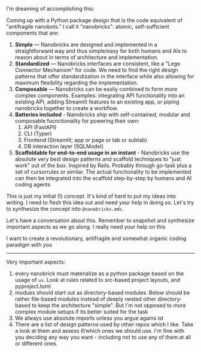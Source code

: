 I'm dreaming of accomplishing this:

Coming up with a Python package design that is the code equivalent of "antifragile nanobots." I call it "nanobricks": atomic, self-sufficient components that are:

1. **Simple** — Nanobricks are designed and implemented in a straightforward way
   and thus simple/easy for both humans and AIs to reason about in terms of
   architecture and implementation.
2. **Standardized** — Nanobricks interfaces are consistent, like a "Lego Connector
   Mechanism" for code. We need to find the right design patterns that offer
   standardization in the interface while also allowing for maximum flexibility
   regarding the implementation.
3. **Composable** — Nanobricks can be easily combined to form more complex
   components. Examples: integrating API functionality into an existing API,
   adding Streamlit features to an existing app, or piping nanobricks together
   to create a workflow.
4. **Batteries included** - Nanobricks ship with self-contained, modular and
   composable fucnctionality for powering their own:
   1. API (FastAPI)
   2. CLI (Typer)
   3. Frontend (Streamlit; app or page or tab or subtab)
   4. DB interaction layer (SQLModel)
5. **Scaffoldable for end-to-end usage in an instant** - Nanobricks use the
   absolute very best design patterns and scaffold techniques to "just work" out
   of the box. Inspired by Rails. Probably through go-task plus a set of
   cursorrules or similar. The actual functionality to be implemented can then
   be integrated into the scaffold step-by-step by humans and AI coding agents

This is just my initial (!) concept. It's kind of hard to put my ideas into
writing. I need to flesh this idea out and need your help in doing so. Let's try
to synthesize the concept into `@nanobricks.mdc`.

Let's have a conversation about this. Remember to snapshot and synthesize
important aspects as we go along. I really need your help on this

I want to create a revolutionary, antifragile and somewhat organic coding
paradigm with you

---

Very important aspects:

1. every nanobrick must materialize as a python package based on the usage of
   `uv`. Look at rules related to src-based project layouts, and pyproject.toml
2. modues should start out as directory-based modules. Below should be rather
   file-based modules instead of deeply nested other directory-based to keep the
   architecture "simple". But I'm not opposed to more complex module setups if
   its better suited for the task
3. We always use absolute imports unless you argue agains ist
4. There are a list of design patterns used by other repos which I like. Take a
   look at them and assess if/which ones we should use. I'm fine with you
   deciding any way you want - including not to use any of them at all or
   different ones.
